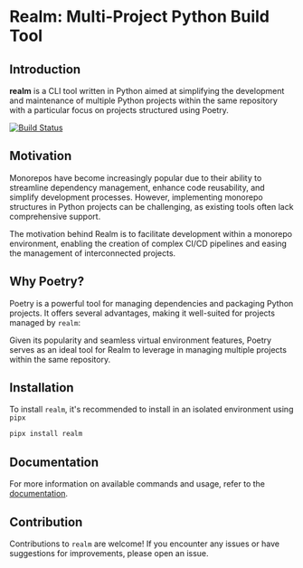 # Realm: Multi-Project Python Build Tool

## Introduction
**realm** is a CLI tool written in Python aimed at simplifying the development and maintenance of multiple Python projects within the same repository with a particular focus on projects structured using Poetry.

[![Build Status](https://github.com/orlevii/realm/actions/workflows/build.yml/badge.svg?branch=main)](https://github.com/orlevii/realm/actions/workflows/build.yml?query=branch%3Amain)

## Motivation

Monorepos have become increasingly popular due to their ability to streamline dependency management, enhance code reusability, and simplify development processes. However, implementing monorepo structures in Python projects can be challenging, as existing tools often lack comprehensive support.

The motivation behind Realm is to facilitate development within a monorepo environment, enabling the creation of complex CI/CD pipelines and easing the management of interconnected projects.

## Why Poetry?
Poetry is a powerful tool for managing dependencies and packaging Python projects. It offers several advantages, making it well-suited for projects managed by `realm`:

Given its popularity and seamless virtual environment features, Poetry serves as an ideal tool for Realm to leverage in managing multiple projects within the same repository.

## Installation
To install `realm`, it's recommended to install in an isolated environment using `pipx`

```bash
pipx install realm
```

## Documentation
For more information on available commands and usage, refer to the [documentation](https://orlevii.github.io/realm/).

## Contribution
Contributions to `realm` are welcome! If you encounter any issues or have suggestions for improvements, please open an issue.
